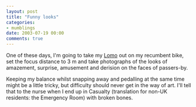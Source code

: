 ```yaml
---
layout: post
title: "Funny looks"
categories:
- mumblings
date: 2003-07-19 00:00
comments: true
---
```


<p>One of these days, I'm going to take my <a href="http://www.rousette.org.uk/mt-static/blog/archives/000207.html">Lomo</a> out on my recumbent bike, set the focus distance to 3 m and take photographs of the looks of amazement, surprise, amusement and derision on the faces of passers-by.</p>

<p>Keeping my balance whilst snapping away and pedalling at the same time might be a little tricky, but difficulty should never get in the way of art. I'll tell that to the nurse when I end up in Casualty (translation for non-UK residents: the Emergency Room) with broken bones.</p>


